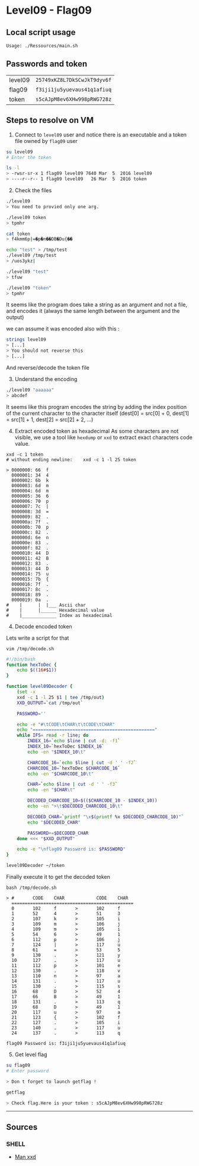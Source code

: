 # Level09 - Flag09

## Local script usage

```shell
Usage: ./Ressources/main.sh
```

## Passwords and token

|         |                             |
| ------- | --------------------------- |
| level09 | `25749xKZ8L7DkSCwJkT9dyv6f` |
| flag09  | `f3iji1ju5yuevaus41q1afiuq` |
| token   | `s5cAJpM8ev6XHw998pRWG728z` |

## Steps to resolve on VM

1. Connect to `level09` user and notice there is an executable and a token file owned by `flag09` user

```bash
su level09
# Enter the token

ls -l
> -rwsr-sr-x 1 flag09 level09 7640 Mar  5  2016 level09
> ----r--r-- 1 flag09 level09   26 Mar  5  2016 token
```

2. Check the files

```bash
./level09
> You need to provied only one arg.

./level09 token
> tpmhr

cat token
> f4kmm6p|=�p�n��DB�Du{��

echo "test" > /tmp/test
./level09 /tmp/test
> /uos3ykz|

./level09 "test"
> tfuw

./level09 "token"
> tpmhr
```

It seems like the program does take a string as an argument and not a file, and encodes it (always the same length between the argument and the output)

we can assume it was encoded also with this :

```bash
strings level09
> [...]
> You should not reverse this
> [...]
```

And reverse/decode the token file

3. Understand the encoding

```bash
./level09 "aaaaaa"
> abcdef
```

It seems like this program encodes the string by adding the index position of the current character to the character itself (dest[0] = src[0] + 0, dest[1] = src[1] + 1, dest[2] = src[2] + 2, ...)

4. Extract encoded token as hexadecimal
   As some characters are not visible, we use a tool like `hexdump` or `xxd` to extract exact characters code value.

```shell
xxd -c 1 token
# without ending newline:    xxd -c 1 -l 25 token

> 0000000: 66  f
  0000001: 34  4
  0000002: 6b  k
  0000003: 6d  m
  0000004: 6d  m
  0000005: 36  6
  0000006: 70  p
  0000007: 7c  |
  0000008: 3d  =
  0000009: 82  .
  000000a: 7f  .
  000000b: 70  p
  000000c: 82  .
  000000d: 6e  n
  000000e: 83  .
  000000f: 82  .
  0000010: 44  D
  0000011: 42  B
  0000012: 83  .
  0000013: 44  D
  0000014: 75  u
  0000015: 7b  {
  0000016: 7f  .
  0000017: 8c  .
  0000018: 89  .
  0000019: 0a  .
#    |      |  |___ Ascii char
#    |      |______ Hexadecimal value
#    |_____________ Index as hexadecimal
```

4. Decode encoded token

Lets write a script for that

```shell
vim /tmp/decode.sh
```

```bash
#!/bin/bash
function hexToDec {
    echo $((16#$1))
}

function level09Decoder {
    (set -x
    xxd -c 1 -l 25 $1 | tee /tmp/out)
    XXD_OUTPUT=`cat /tmp/out`

    PASSWORD=''

    echo -e "#\tCODE\tCHAR\t\tCODE\tCHAR"
    echo "=============================================="
    while IFS= read -r line; do
        INDEX_16=`echo $line | cut -d: -f1`
        INDEX_10=`hexToDec $INDEX_16`
        echo -en "$INDEX_10\t"

        CHARCODE_16=`echo $line | cut -d ' ' -f2`
        CHARCODE_10=`hexToDec $CHARCODE_16`
        echo -en "$CHARCODE_10\t"

        CHAR=`echo $line | cut -d ' ' -f3`
        echo -en "$CHAR\t"

        DECODED_CHARCODE_10=$(($CHARCODE_10 - $INDEX_10))
        echo -en ">\t$DECODED_CHARCODE_10\t"

        DECODED_CHAR=`printf "\x$(printf %x $DECODED_CHARCODE_10)"`
        echo "$DECODED_CHAR"

        PASSWORD+=$DECODED_CHAR
    done <<< "$XXD_OUTPUT"

    echo -e "\nflag09 Password is: $PASSWORD"
}

level09Decoder ~/token
```

Finally execute it to get the decoded token

```shell
bash /tmp/decode.sh

> #       CODE    CHAR            CODE    CHAR
  ==============================================
  0       102     f       >       102     f
  1       52      4       >       51      3
  2       107     k       >       105     i
  3       109     m       >       106     j
  4       109     m       >       105     i
  5       54      6       >       49      1
  6       112     p       >       106     j
  7       124     |       >       117     u
  8       61      =       >       53      5
  9       130     .       >       121     y
  10      127     .       >       117     u
  11      112     p       >       101     e
  12      130     .       >       118     v
  13      110     n       >       97      a
  14      131     .       >       117     u
  15      130     .       >       115     s
  16      68      D       >       52      4
  17      66      B       >       49      1
  18      131     .       >       113     q
  19      68      D       >       49      1
  20      117     u       >       97      a
  21      123     {       >       102     f
  22      127     .       >       105     i
  23      140     .       >       117     u
  24      137     .       >       113     q

flag09 Password is: f3iji1ju5yuevaus41q1afiuq
```

5. Get level flag

```bash
su flag09
# Enter password

> Don t forget to launch getflag !

getflag

> Check flag.Here is your token : s5cAJpM8ev6XHw998pRWG728z
```

---

## Sources

### SHELL

- [Man xxd](https://linux.die.net/man/1/xxd)
